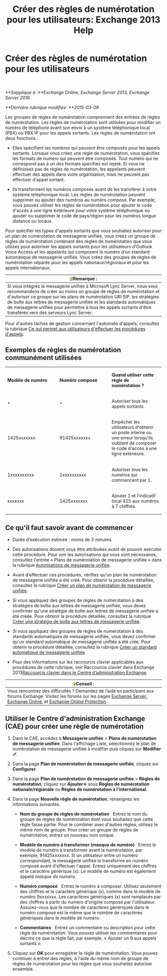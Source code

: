 ﻿---
title: 'Créer des règles de numérotation pour les utilisateurs: Exchange 2013 Help'
TOCTitle: Créer des règles de numérotation pour les utilisateurs
ms:assetid: c11e3d62-3eb1-4d7e-8741-9bede593e2df
ms:mtpsurl: https://technet.microsoft.com/fr-fr/library/JJ898502(v=EXCHG.150)
ms:contentKeyID: 51407233
ms.date: 05/23/2018
mtps_version: v=EXCHG.150
ms.translationtype: MT
---

# Créer des règles de numérotation pour les utilisateurs

 

_**Sapplique à :**Exchange Online, Exchange Server 2013, Exchange Server 2016_

_**Dernière rubrique modifiée :**2015-03-09_

Les groupes de règles de numérotation comprennent des entrées de règles de numérotation. Les règles de numérotation sont utilisées pour modifier un numéro de téléphone avant son envoi à un système téléphonique local (PBX) ou PBX IP pour les appels sortants. Les règles de numérotation ont deux fonctions :

  - Elles spécifient les nombres qui peuvent être composés pour les appels sortants. Lorsque vous créez une règle de numérotation, vous spécifiez les formats de numéro qui peuvent être composés. Tout numéro qui ne correspond pas à un des formats spécifiés est rejeté. Si vous ne définissez pas de règles de numérotation, les appelants peuvent effectuer des appels dans votre organisation, mais ne peuvent pas effectuer d'appel sortant.

  - Ils transforment les numéros composés avant de les transférer à votre système téléphonique local. Les règles de numérotation peuvent supprimer ou ajouter des numéros au numéro composé. Par exemple, vous pouvez utiliser les règles de numérotation pour ajouter le code d'accès à une ligne extérieure pour votre système téléphonique ou ajouter ou supprimer le code de pays/région pour les numéros longue distance ou locaux.

Pour spécifier les types d'appels sortants que vous souhaitez autoriser pour un plan de numérotation de messagerie unifiée, vous créez un groupe de règles de numérotation contenant des règles de numérotation que vous utilisez pour autoriser les appels sortants pour les utilisateurs d'Outlook Voice Access et les appelants qui composent le numéro d'un standard automatique de messagerie unifiée. Vous créez des groupes de règles de numérotation séparés pour les appels nationaux/régionaux et pour les appels internationaux.

<table>
<thead>
<tr class="header">
<th><img src="images/JJ159664.note(EXCHG.150).gif" title="Remarque" alt="Remarque" />Remarque :</th>
</tr>
</thead>
<tbody>
<tr class="odd">
<td>Si vous intégrez la messagerie unifiée à Microsoft Lync Server, nous vous recommandons de créer au moins un groupe de règles de numérotation et d'autoriser ce groupe sur les plans de numérotation URI SIP, les stratégies de boîte aux lettres de messagerie unifiée et les standards automatiques de messagerie unifiée pour permettre à tous les appels sortants d'être transférés vers des serveurs Lync Server.</td>
</tr>
</tbody>
</table>


Pour d'autres tâches de gestion concernant l'automate d'appels, consultez la rubrique [Ce qui permet aux utilisateurs d'effectuer les procédures d'appels](allowing-users-to-make-calls-procedures-exchange-2013-help.md).

## Exemples de règles de numérotation communément utilisées


<table>
<colgroup>
<col style="width: 33%" />
<col style="width: 33%" />
<col style="width: 33%" />
</colgroup>
<tbody>
<tr class="odd">
<td><p><strong>Modèle de numéro</strong></p></td>
<td><p><strong>Numéro composé</strong></p></td>
<td><p><strong>Quand utiliser cette règle de numérotation ?</strong></p></td>
</tr>
<tr class="even">
<td><p>*</p></td>
<td><p>*</p></td>
<td><p>Autoriser tous les appels sortants.</p></td>
</tr>
<tr class="odd">
<td><p>1425xxxxxxx</p></td>
<td><p>91425xxxxxxx</p></td>
<td><p>Empêcher les utilisateurs d'obtenir un poste interne ou une erreur lorsqu'ils oublient de composer le code d'accès à une ligne extérieure.</p></td>
</tr>
<tr class="even">
<td><p>1xxxxxxxxxx</p></td>
<td><p>1xxxxxxxxxx</p></td>
<td><p>Autoriser tous les numéros qui commencent par 1.</p></td>
</tr>
<tr class="odd">
<td><p>xxxxxxx</p></td>
<td><p>1425xxxxxxx</p></td>
<td><p>Ajouter 1 et l'indicatif local 425 aux numéros à 7 chiffres.</p></td>
</tr>
</tbody>
</table>


## Ce qu'il faut savoir avant de commencer

  - Durée d'exécution estimée : moins de 3 minutes.

  - Des autorisations doivent vous être attribuées avant de pouvoir exécuter cette procédure. Pour voir les autorisations qui vous sont nécessaires, consultez l'entrée « Plans de numérotation de messagerie unifiée » dans la rubrique [Autorisations de messagerie unifiée](unified-messaging-permissions-exchange-2013-help.md).

  - Avant d'effectuer ces procédures, vérifiez qu'un plan de numérotation de messagerie unifiée a été créé. Pour obtenir la procédure détaillée, consultez la rubrique [Créer un plan de numérotation de messagerie unifiée](create-a-um-dial-plan-exchange-2013-help.md).

  - Si vous appliquez des groupes de règles de numérotation à des stratégies de boîte aux lettres de messagerie unifiée, vous devez confirmer qu'une stratégie de boîte aux lettres de messagerie unifiée a été créée. Pour obtenir la procédure détaillée, consultez la rubrique [Créer une stratégie de boîte aux lettres de messagerie unifiée](create-a-um-mailbox-policy-exchange-2013-help.md).

  - Si vous appliquez des groupes de règles de numérotation à des standards automatiques de messagerie unifiée, vous devez confirmer qu'un standard automatique de messagerie unifiée a été créé. Pour obtenir la procédure détaillée, consultez la rubrique [Créer un standard automatique de messagerie unifiée](create-a-um-auto-attendant-exchange-2013-help.md).

  - Pour des informations sur les raccourcis clavier applicables aux procédures de cette rubrique, voir Raccourcis clavier dans Exchange 2013[Raccourcis clavier dans le Centre d’administration Exchange](keyboard-shortcuts-in-the-exchange-admin-center-exchange-online-protection-help.md).

<table>
<thead>
<tr class="header">
<th><img src="images/Bb125224.tip(EXCHG.150).gif" title="Conseil" alt="Conseil" />Conseil :</th>
</tr>
</thead>
<tbody>
<tr class="odd">
<td>Vous rencontrez des difficultés ? Demandez de l’aide en participant aux forums Exchange. Visitez les forums sur les pages <a href="https://go.microsoft.com/fwlink/p/?linkid=60612">Exchange Server</a>, <a href="https://go.microsoft.com/fwlink/p/?linkid=267542">Exchange Online</a>, et <a href="https://go.microsoft.com/fwlink/p/?linkid=285351">Exchange Online Protection</a>..</td>
</tr>
</tbody>
</table>


## Utiliser le Centre d'administration Exchange (CAE) pour créer une règle de numérotation

1.  Dans le CAE, accédez à **Messagerie unifiée** \> **Plans de numérotation de messagerie unifiée**. Dans l'affichage Liste, sélectionnez le plan de numérotation de messagerie unifiée à modifier puis cliquez sur **Modifier**![Icône Modifier](images/Bb124582.6f53ccb2-1f13-4c02-bea0-30690e6ea71d(EXCHG.150).gif "Icône Modifier").

2.  Dans la page **Plan de numérotation de messagerie unifiée**, cliquez sur **Configurer**.

3.  Dans la page **Plan de numérotation de messagerie unifiée** \> **Règles de numérotation**, cliquez sur **Ajouter**![Icône Ajouter](images/JJ218640.c1e75329-d6d7-4073-a27d-498590bbb558(EXCHG.150).gif "Icône Ajouter") sous **Règles de numérotation nationale/régionale** ou **Règles de numérotation à l'international**.

4.  Dans la page **Nouvelle règle de numérotation**, renseignez les informations suivantes.
    
      - **Nom du groupe de règles de numérotation**   Entrez le nom du groupe de règles de numérotation dont vous souhaitez que cette règle fasse partie. Pour le combiner avec d'autres règles, utilisez le même nom de groupe. Pour créer un groupe de règles de numérotation, entrez un nouveau nom unique.
    
      - **Modèle de numéro à transformer (masque de numéro)**   Entrez le modèle de numéro à transformer avant la numérotation, par exemple, 91425xxxxxxx. Si un utilisateur entre un numéro correspondant, la messagerie unifiée le transforme en numéro composé avant d'effectuer l'appel. Entrez uniquement des chiffres et le caractère générique (x). Le modèle de numéro est également appelé *masque de numéro*.
    
      - **Numéro composé**   Entrez le numéro à composer. Utilisez seulement des chiffres et le caractère générique (x), comme dans le modèle de numéro 9xxxxxxx. Les caractères génériques (x) sont remplacés par des chiffres à partir du numéro d'origine composé par l'utilisateur. Assurez-vous que le nombre de caractères génériques dans le numéro composé est le même que le nombre de caractères génériques dans le modèle de numéro.
    
      - **Commentaires**   Entrez un commentaire ou description pour cette règle de numérotation. Vous pouvez utiliser les commentaires pour décrire ce que la règle fait, par exemple, « Ajouter un 9 aux appels sortants ».

5.  Cliquez sur **OK** pour enregistrer la règle de numérotation. Vous pouvez continuer à entrer des règles, à l'aide du même nom de groupe de règles de numérotation pour les règles que vous souhaitez autoriser ensemble.

